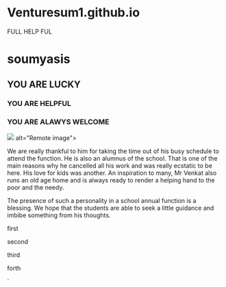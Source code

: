 # Venturesum1.github.io
FULL HELP FUL
<!DOCTYPE html>
<html lang="en">
<head>
    <meta charset="UTF-8">
    <meta http-equiv="X-UA-Compatible" content="IE=edge">
    <meta name="viewport" content="width=device-width, initial-scale=1.0">
    <title>Heading Paragraphs and Emmet</title>
</head>
<body>
    <h1>soumyasis</h1>
    <h2>YOU ARE LUCKY</h2>
    <h3>YOU ARE HELPFUL</h3>
    <h3>YOU ARE ALAWYS WELCOME </h3>
    <img src="https://source.unsplash.com/user/erondu/1600x900"> alt="Remote image">
    
  
    
We are really thankful to him for taking the time out of his busy schedule to attend the function. He is also an alumnus of the school. That is one of the main reasons why he cancelled all his work and was really ecstatic to be here. His love for kids was another. An inspiration to many, Mr Venkat also runs an old age home and is always ready to render a helping hand to the poor and the needy.

The presence of such a personality in a school annual function is a blessing. We hope that the students are able to seek a little guidance and imbibe something from his thoughts.
    <p>first</p>
    <p>second</p>
    <p>third</p>
    <p>forth</p>
    <!-- ctrl+enter jab karta huu tab new line pa aa jata huu  -->`
</body>
</html>
